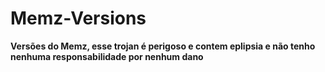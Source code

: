 # Memz-Versions
**Versões do Memz, esse trojan é perigoso e contem eplipsia e não tenho nenhuma responsabilidade por nenhum dano**
